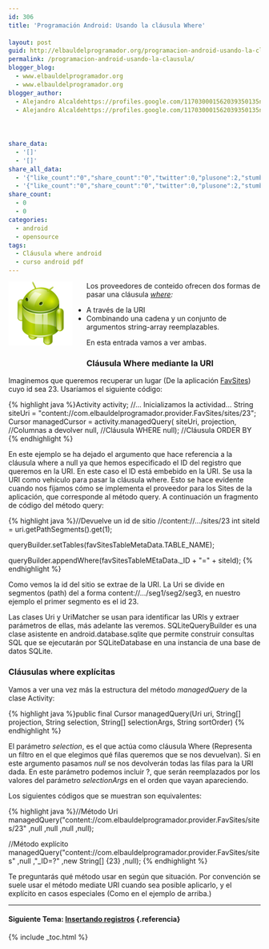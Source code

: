 ```yaml
---
id: 306
title: 'Programación Android: Usando la cláusula Where'

layout: post
guid: http://elbauldelprogramador.org/programacion-android-usando-la-clausula-where/
permalink: /programacion-android-usando-la-clausula/
blogger_blog:
  - www.elbauldelprogramador.org
  - www.elbauldelprogramador.org
blogger_author:
  - Alejandro Alcaldehttps://profiles.google.com/117030001562039350135noreply@blogger.com
  - Alejandro Alcaldehttps://profiles.google.com/117030001562039350135noreply@blogger.com

  
  
share_data:
  - '[]'
  - '[]'
share_all_data:
  - '{"like_count":"0","share_count":"0","twitter":0,"plusone":2,"stumble":0,"pinit":0,"count":2,"time":1333551772}'
  - '{"like_count":"0","share_count":"0","twitter":0,"plusone":2,"stumble":0,"pinit":0,"count":2,"time":1333551772}'
share_count:
  - 0
  - 0
categories:
  - android
  - opensource
tags:
  - Cláusula where android
  - curso android pdf
---
```

<div class="separator" style="clear: both; text-align: center;">
  <a href="/images/2013/07/iconoAndroid.png" imageanchor="1" style="clear:left; float:left;margin-right:1em; margin-bottom:1em"><img border="0" src="/images/2013/07/iconoAndroid.png" style="clear:left; float:left;margin-right:1em; margin-bottom:1em" /></a>
</div>

Los proveedores de conteido ofrecen dos formas de pasar una cláusula *[where][1]:*

  * A través de la URI
  * Combinando una cadena y un conjunto de argumentos string-array reemplazables.

En esta entrada vamos a ver ambas.

### Cláusula Where mediante la URI

Imaginemos que queremos recuperar un lugar (De la aplicación [FavSites][2]) cuyo id sea 23. Usaríamos el siguiente código:

  
<!--more-->

{% highlight java %}Activity activity;
//... Inicializamos la actividad...
String siteUri = "content://com.elbauldelprogramador.provider.FavSites/sites/23";
Cursor managedCursor = activity.managedQuery( siteUri,
                                projection, //Columnas a devolver
                                null,       //Cláusula WHERE
                                null);      //Cláusula ORDER BY
{% endhighlight %}

En este ejemplo se ha dejado el argumento que hace referencia a la cláusula where a null ya que hemos especificado el ID del registro que queremos en la URI. En este caso el ID está embebido en la URI. Se usa la URI como vehículo para pasar la cláusula where. Esto se hace evidente cuando nos fijamos cómo se implementa el proveedor para los Sites de la aplicación, que corresponde al método query. A continuación un fragmento de código del método query:

{% highlight java %}//Devuelve un id de sitio
//content://.../sites/23
int siteId = uri.getPathSegments().get(1);

queryBuilder.setTables(favSitesTableMetaData.TABLE_NAME);

queryBuilder.appendWhere(favSitesTableMEtaData._ID + "=" + siteId);
{% endhighlight %}

Como vemos la id del sitio se extrae de la URI. La Uri se divide en segmentos (path) del a forma content://&#8230;/seg1/seg2/seg3, en nuestro ejemplo el primer segmento es el id 23.

<p class="alert">
  Las clases Uri y UriMatcher se usan para identificar las URIs y extraer parámetros de ellas, más adelante las veremos. SQLiteQueryBuilder es una clase asistente en android.database.sqlite que permite construir consultas SQL que se ejecutarán por SQLiteDatabase en una instancia de una base de datos SQLite.
</p>

### Cláusulas where explícitas

Vamos a ver una vez más la estructura del método *managedQuery* de la clase Activity:

{% highlight java %}public final Cursor managedQuery(Uri uri,
   String[] projection,
   String selection,
   String[] selectionArgs,
   String sortOrder)
{% endhighlight %}

El parámetro *selection*, es el que actúa como cláusula Where (Representa un filtro en el que elegimos qué filas queremos que se nos devuelvan). Si en este argumento pasamos *null* se nos devolverán todas las filas para la URI dada. En este parámetro podemos incluir ?, que serán reemplazados por los valores del parámetro *selectionArgs* en el orden que vayan apareciendo.

Los siguientes códigos que se muestran son equivalentes:

{% highlight java %}//Método Uri
managedQuery("content://com.elbauldelprogramador.provider.FavSites/sites/23"
   ,null
   ,null
   ,null
   ,null);

//Método explícito
managedQuery("content://com.elbauldelprogramador.provider.FavSites/sites"
   ,null
   ,"_ID=?"
   ,new String[] {23}
   ,null);
{% endhighlight %}

Te preguntarás qué método usar en según que situación. Por convención se suele usar el método mediate URI cuando sea posible aplicarlo, y el explícito en casos especiales (Como en el ejemplo de arriba.)

* * *

#### Siguiente Tema: [Insertando registros][3] {.referencia}





 [1]: /consulta-de-datos-clausula-where.html
 [2]: /prueba-la-aplicacion-favsites-en-tu.html
 [3]: /programacion-android-insertando/

{% include _toc.html %}
